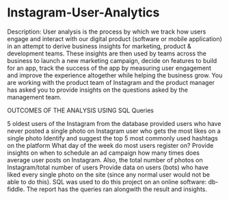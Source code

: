 # Instagram-User-Analytics
Description: User analysis is the process by which we track how users engage and interact with our digital product (software or mobile application) in an attempt to derive business insights for marketing, product & development teams. These insights are then used by teams across the business to launch a new marketing campaign, decide on features to build for an app, track the success of the app by measuring user engagement and improve the experience altogether while helping the business grow. You are working with the product team of Instagram and the product manager has asked you to provide insights on the questions asked by the management team.

OUTCOMES OF THE ANALYSIS USING SQL Queries

5 oldest users of the Instagram from the database provided
users who have never posted a single photo on Instagram
user who gets the most likes on a single photo
Identify and suggest the top 5 most commonly used hashtags on the platform
What day of the week do most users register on? Provide insights on when to schedule an ad campaign
how many times does average user posts on Instagram. Also, the total number of photos on Instagram/total number of users
Provide data on users (bots) who have liked every single photo on the site (since any normal user would not be able to do this).
SQL was used to do this project on an online software: db-fiddle. The report has the queries ran alongwith the result and insights.


